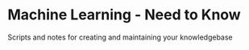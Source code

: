 # Machine Learning - Need to Know
Scripts and notes for creating and maintaining your knowledgebase
